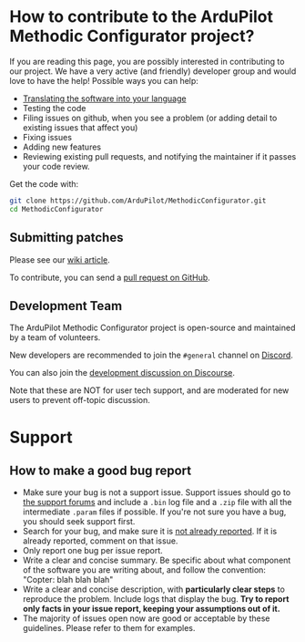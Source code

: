 # How to contribute to the ArduPilot Methodic Configurator project?
<!--
SPDX-FileCopyrightText: 2024 Amilcar do Carmo Lucas <amilcar.lucas@iav.de>

SPDX-License-Identifier: GPL-3.0-or-later
-->

<!-- markdownlint-disable MD025 -->

If you are reading this page, you are possibly interested in contributing to our project.
We have a very active (and friendly) developer group and would love to have the help!
Possible ways you can help:

* [Translating the software into your language](ARCHITECTURE.md#adding-a-translation)
* Testing the code
* Filing issues on github, when you see a problem (or adding detail to existing issues that affect you)
* Fixing issues
* Adding new features
* Reviewing existing pull requests, and notifying the maintainer if it passes your code review.

Get the code with:

```bash
git clone https://github.com/ArduPilot/MethodicConfigurator.git
cd MethodicConfigurator
```

## Submitting patches

Please see our [wiki article](https://ardupilot.org/dev/docs/submitting-patches-back-to-master.html).

To contribute, you can send a [pull request on GitHub](https://github.com/ArduPilot/MethodicConfigurator/pulls).

## Development Team

The ArduPilot Methodic Configurator project is open-source and maintained by a team of volunteers.

New developers are recommended to join the `#general` channel on
[Discord](https://ardupilot.org/discord).

You can also join the
[development discussion on Discourse](https://discuss.ardupilot.org/c/development-team).

Note that these are NOT for user tech support, and are moderated
for new users to prevent off-topic discussion.

# Support

## How to make a good bug report

* Make sure your bug is not a support issue. Support issues should go to [the support forums](http://discuss.ardupilot.org/t/new-ardupilot-methodic-configurator-gui/115038/1) and include a `.bin` log file and a `.zip` file with all the intermediate `.param` files if possible. If you're not sure you have a bug, you should seek support first.
* Search for your bug, and make sure it is [not already reported](https://github.com/ArduPilot/MethodicConfigurator/issues). If it is already reported, comment on that issue.
* Only report one bug per issue report.
* Write a clear and concise summary. Be specific about what component of the software you are writing about, and follow the convention: "Copter: blah blah blah"
* Write a clear and concise description, with **particularly clear steps** to reproduce the problem. Include logs that display the bug. **Try to report only facts in your issue report, keeping your assumptions out of it.**
* The majority of issues open now are good or acceptable by these guidelines. Please refer to them for examples.
